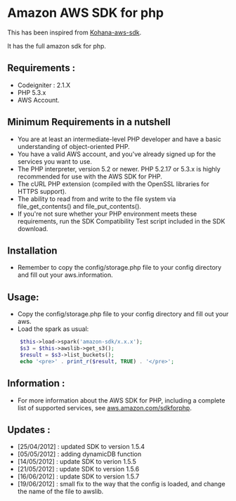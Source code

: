 # Amazon AWS SDK for php 

This has been inspired from [Kohana-aws-sdk](http://s.zah.me/AlzyHg).

It has the full amazon sdk for php.

## Requirements :

* Codeigniter : 2.1.X
* PHP 5.3.x
* AWS Account.

## Minimum Requirements in a nutshell

* You are at least an intermediate-level PHP developer and have a basic understanding of object-oriented PHP.
* You have a valid AWS account, and you've already signed up for the services you want to use.
* The PHP interpreter, version 5.2 or newer. PHP 5.2.17 or 5.3.x is highly recommended for use with the AWS SDK for PHP.
* The cURL PHP extension (compiled with the OpenSSL libraries for HTTPS support).
* The ability to read from and write to the file system via file_get_contents() and file_put_contents().
* If you're not sure whether your PHP environment meets these requirements, run the SDK Compatibility Test script included in the SDK download.

## Installation

* Remember to copy the config/storage.php file to your config directory and fill out your aws.information.

## Usage:
* Copy the config/storage.php file to your config directory and fill out your aws.
* Load the spark as usual:

```php
	$this->load->spark('amazon-sdk/x.x.x');
	$s3 = $this->awslib->get_s3();
	$result = $s3->list_buckets();
	echo '<pre>' . print_r($result, TRUE) . '</pre>';
```

## Information :

* For more information about the AWS SDK for PHP, including a complete list of supported services, see [aws.amazon.com/sdkforphp](http://aws.amazon.com/sdkforphp).

## Updates :

* [25/04/2012] : updated SDK to version 1.5.4
* [05/05/2012] : adding dynamicDB function
* [14/05/2012] : update SDK to verion 1.5.5
* [21/05/2012] : update SDK to version 1.5.6
* [16/06/2012] : update SDK to version 1.5.7
* [19/06/2012] : small fix to the way that the config is loaded, and change the name of the file to awslib.
